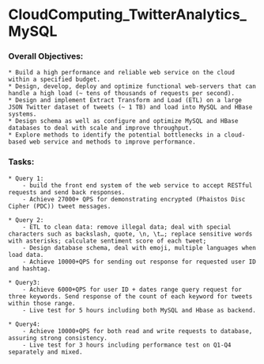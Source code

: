 # CloudComputing_TwitterAnalytics_MySQL
### Overall Objectives:       
	* Build a high performance and reliable web service on the cloud within a specified budget.
	* Design, develop, deploy and optimize functional web-servers that can handle a high load (~ tens of thousands of requests per second).
	* Design and implement Extract Transform and Load (ETL) on a large JSON Twitter dataset of tweets (~ 1 TB) and load into MySQL and HBase systems.
	* Design schema as well as configure and optimize MySQL and HBase databases to deal with scale and improve throughput.
	* Explore methods to identify the potential bottlenecks in a cloud-based web service and methods to improve performance.
              
### Tasks:
	* Query 1: 
		- build the front end system of the web service to accept RESTful requests and send back responses. 
		- Achieve 27000+ QPS for demonstrating encrypted (Phaistos Disc Cipher (PDC)) tweet messages.

	* Query 2: 
		- ETL to clean data: remove illegal data; deal with special characters such as backslash, quote, \n, \t…; replace sensitive words with asterisks; calculate sentiment score of each tweet;
		- Design database schema, deal with emoji, multiple languages when load data.
		- Achieve 10000+QPS for sending out response for requested user ID and hashtag.
		
	* Query3: 
		- Achieve 6000+QPS for user ID + dates range query request for three keywords. Send response of the count of each keyword for tweets within those range.
		- Live test for 5 hours including both MySQL and Hbase as backend.
		
	* Query4:
		- Achieve 10000+QPS for both read and write requests to database, assuring strong consistency.
		- Live test for 3 hours including performance test on Q1-Q4 separately and mixed.
